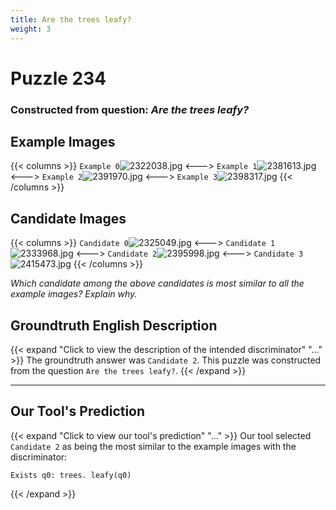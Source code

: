 ```yaml
---
title: Are the trees leafy?
weight: 3
---
```


# Puzzle 234
### Constructed from question: _Are the trees leafy?_


## Example Images
{{< columns >}}
`Example 0`![2322038.jpg](/gqa_images/2322038.jpg)
<--->
`Example 1`![2381613.jpg](/gqa_images/2381613.jpg)
<--->
`Example 2`![2391970.jpg](/gqa_images/2391970.jpg)
<--->
`Example 3`![2398317.jpg](/gqa_images/2398317.jpg)
{{< /columns >}}

## Candidate Images
{{< columns >}}
`Candidate 0`![2325049.jpg](/gqa_images/2325049.jpg)
<--->
`Candidate 1`![2333968.jpg](/gqa_images/2333968.jpg)
<--->
`Candidate 2`![2395998.jpg](/gqa_images/2395998.jpg)
<--->
`Candidate 3`![2415473.jpg](/gqa_images/2415473.jpg)
{{< /columns >}}

*Which candidate among the above candidates is most similar to all the example images? Explain why.*

## Groundtruth English Description

{{< expand "Click to view the description of the intended discriminator" "..." >}}
The groundtruth answer was `Candidate 2`. This puzzle was constructed from the question `Are the trees leafy?`.
{{< /expand >}}

---

## Our Tool's Prediction

{{< expand "Click to view our tool's prediction" "..." >}}
Our tool selected `Candidate 2` as being the most similar to the example images with the discriminator:
```plaintext
Exists q0: trees. leafy(q0)
```
{{< /expand >}}
